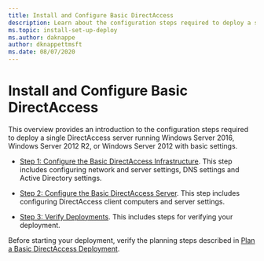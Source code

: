 ```yaml
---
title: Install and Configure Basic DirectAccess
description: Learn about the configuration steps required to deploy a single DirectAccess server running  Windows Server 2016, Windows Server 2012 R2, or Windows Server 2012 with basic settings.
ms.topic: install-set-up-deploy
ms.author: daknappe
author: dknappettmsft
ms.date: 08/07/2020
---
```

# Install and Configure Basic DirectAccess

This overview provides an introduction to the configuration steps required to deploy a single DirectAccess server running  Windows Server 2016, Windows Server 2012 R2, or Windows Server 2012 with basic settings.

-   [Step 1: Configure the Basic DirectAccess Infrastructure](da-basic-configure-s1-infrastructure.md). This step includes configuring network and server settings, DNS settings and Active Directory settings.

-   [Step 2: Configure the Basic DirectAccess Server](da-basic-configure-s2-server.md). This step includes configuring DirectAccess client computers and server settings.

-   [Step 3: Verify Deployments](da-basic-configure-s3-verify.md). This includes steps for verifying your deployment.

Before starting your deployment, verify the planning steps described in [Plan a Basic DirectAccess Deployment](Plan-a-Basic-DirectAccess-Deployment.md).



